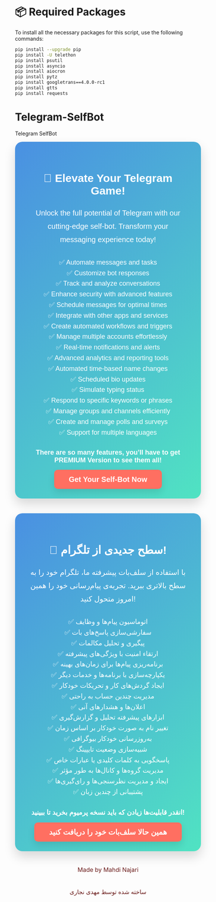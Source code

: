 

# 📦 Required Packages

To install all the necessary packages for this script, use the following commands:

```bash
pip install --upgrade pip
pip install -U telethon
pip install psutil
pip install asyncio
pip install aiocron
pip install pytz
pip install googletrans==4.0.0-rc1
pip install gtts
pip install requests
```

# Telegram-SelfBot
Telegram SelfBot
<!-- باکس انگلیسی -->
<div style="background: linear-gradient(135deg, #4A90E2, #50E3C2); padding: 40px; border-radius: 20px; box-shadow: 0 15px 30px rgba(0, 0, 0, 0.15); text-align: center; color: white; font-family: Arial, sans-serif;">
  <h2 style="font-size: 30px; font-weight: bold; margin-bottom: 25px;">🚀 Elevate Your Telegram Game!</h2>
  <p style="font-size: 20px; line-height: 1.8; margin-bottom: 30px;">
    Unlock the full potential of Telegram with our cutting-edge self-bot. Transform your messaging experience today!
  </p>
  <ul style="list-style: none; padding: 0; font-size: 18px; line-height: 1.6; margin-bottom: 30px;">
    <li>✅ Automate messages and tasks</li>
    <li>✅ Customize bot responses</li>
    <li>✅ Track and analyze conversations</li>
    <li>✅ Enhance security with advanced features</li>
    <li>✅ Schedule messages for optimal times</li>
    <li>✅ Integrate with other apps and services</li>
    <li>✅ Create automated workflows and triggers</li>
    <li>✅ Manage multiple accounts effortlessly</li>
    <li>✅ Real-time notifications and alerts</li>
    <li>✅ Advanced analytics and reporting tools</li>
    <li>✅ Automated time-based name changes</li>
    <li>✅ Scheduled bio updates</li>
    <li>✅ Simulate typing status</li>
    <li>✅ Respond to specific keywords or phrases</li>
    <li>✅ Manage groups and channels efficiently</li>
    <li>✅ Create and manage polls and surveys</li>
    <li>✅ Support for multiple languages</li>
  </ul>
  <p style="font-size: 18px; font-weight: bold; margin-bottom: 30px;">
    There are so many features, you’ll have to get PREMIUM Version to see them all!
  </p>
  <a href="http://Selfx.shop/en" 
     style="background-color: #FF6F61; padding: 15px 40px; border-radius: 10px; color: white; 
            font-size: 20px; text-decoration: none; font-weight: bold; transition: background 0.3s ease;
            box-shadow: 0 10px 20px rgba(0, 0, 0, 0.1);">
    Get Your Self-Bot Now
  </a>
</div>

<!-- باکس فارسی -->
<div style="background: linear-gradient(135deg, #4A90E2, #50E3C2); padding: 40px; border-radius: 20px; box-shadow: 0 15px 30px rgba(0, 0, 0, 0.15); text-align: center; color: white; font-family: Arial, sans-serif; margin-top: 40px;">
  <h2 style="font-size: 30px; font-weight: bold; margin-bottom: 25px;">🚀 سطح جدیدی از تلگرام!</h2>
  <p style="font-size: 20px; line-height: 1.8; margin-bottom: 30px;">
    با استفاده از سلف‌بات پیشرفته ما، تلگرام خود را به سطح بالاتری ببرید. تجربه‌ی پیام‌رسانی خود را همین امروز متحول کنید!
  </p>
  <ul style="list-style: none; padding: 0; font-size: 18px; line-height: 1.6; margin-bottom: 30px;">
    <li>✅ اتوماسیون پیام‌ها و وظایف</li>
    <li>✅ سفارشی‌سازی پاسخ‌های بات</li>
    <li>✅ پیگیری و تحلیل مکالمات</li>
    <li>✅ ارتقاء امنیت با ویژگی‌های پیشرفته</li>
    <li>✅ برنامه‌ریزی پیام‌ها برای زمان‌های بهینه</li>
    <li>✅ یکپارچه‌سازی با برنامه‌ها و خدمات دیگر</li>
    <li>✅ ایجاد گردش‌های کار و تحریکات خودکار</li>
    <li>✅ مدیریت چندین حساب به راحتی</li>
    <li>✅ اعلان‌ها و هشدارهای آنی</li>
    <li>✅ ابزارهای پیشرفته تحلیل و گزارش‌گیری</li>
    <li>✅ تغییر نام به صورت خودکار بر اساس زمان</li>
    <li>✅ به‌روزرسانی خودکار بیوگرافی</li>
    <li>✅ شبیه‌سازی وضعیت تایپینگ</li>
    <li>✅ پاسخگویی به کلمات کلیدی یا عبارات خاص</li>
    <li>✅ مدیریت گروه‌ها و کانال‌ها به طور مؤثر</li>
    <li>✅ ایجاد و مدیریت نظرسنجی‌ها و رای‌گیری‌ها</li>
    <li>✅ پشتیبانی از چندین زبان</li>
  </ul>
  <p style="font-size: 18px; font-weight: bold; margin-bottom: 30px;">
    انقدر قابلیت‌ها زیادن که باید نسخه پرمیوم بخرید تا ببینید!
  </p>
  <a href="http://Selfx.shop" 
     style="background-color: #FF6F61; padding: 15px 40px; border-radius: 10px; color: white; 
            font-size: 20px; text-decoration: none; font-weight: bold; transition: background 0.3s ease;
            box-shadow: 0 10px 20px rgba(0, 0, 0, 0.1);">
    همین حالا سلف‌بات خود را دریافت کنید
  </a>
</div>




<p style="color: #6A1B1A; font-size: 16px; text-align: center; margin-top: 40px;">
  Made by Mahdi Najari
</p>

<p style="color: #6A1B1A; font-size: 16px; text-align: center; margin-top: 40px;">
  ساخته شده توسط مهدی نجاری
</p>
